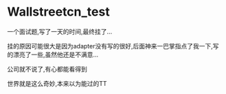 # Wallstreetcn_test
一个面试题,写了一天的时间,最终挂了...

挂的原因可能很大是因为adapter没有写的很好,后面神来一巴掌指点了我一下,写的漂亮了一些,虽然他还是不满意...

公司就不说了,有心都能看得到

世界就是这么奇妙,本来以为能过的TT
